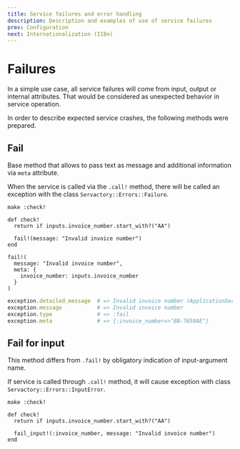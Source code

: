 ```yaml
---
title: Service failures and error handling
description: Description and examples of use of service failures
prev: Configuration
next: Internationalization (I18n)
---
```


# Failures

In a simple use case, all service failures will come from input, output or internal attributes.
That would be considered as unexpected behavior in service operation.

In order to describe expected service crashes, the following methods were prepared.

## Fail

Base method that allows to pass text as message and additional information via `meta` attribute.

When the service is called via the `.call!` method, there will be called an exception with the class `Servactory::Errors::Failure`.

```ruby{6}
make :check!

def check!
  return if inputs.invoice_number.start_with?("AA")

  fail!(message: "Invalid invoice number")
end
```

```ruby{3-5}
fail!(
  message: "Invalid invoice number",
  meta: {
    invoice_number: inputs.invoice_number
  }
)
```

```ruby
exception.detailed_message  # => Invalid invoice number (ApplicationService::Errors::Failure)
exception.message           # => Invalid invoice number
exception.type              # => :fail
exception.meta              # => {:invoice_number=>"BB-7650AE"}
```

## Fail for input

This method differs from `.fail!` by obligatory indication of input-argument name.

If service is called through `.call!` method, it will cause exception with class `Servactory::Errors::InputError`.

```ruby{6}
make :check!

def check!
  return if inputs.invoice_number.start_with?("AA")

  fail_input!(:invoice_number, message: "Invalid invoice number")
end
```
